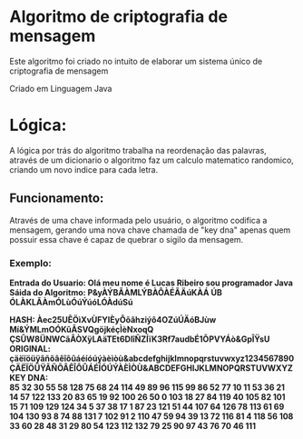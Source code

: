 # Algoritmo de criptografia de mensagem

Este algoritmo foi criado no intuito de elaborar um sistema único de criptografia de mensagem

Criado em Linguagem Java

<h1>Lógica: </h1>
A lógica por trás do algoritmo trabalha na reordenação das palavras, através de um dicionario
o algoritmo faz um calculo matematico randomico, criando um novo indice para cada letra.

<h2>Funcionamento: </h2>
Através de uma chave informada pelo usuário, o algoritmo codifica a mensagem, gerando uma nova chave chamada de "key dna" apenas quem possuir essa chave é capaz de quebrar o sigilo da mensagem.

<h3>Exemplo: </h3>

<b>Entrada do Usuario: Olá meu nome é Lucas Ribeiro sou programador Java</b><br>
<b>Sáida do Algoritmo: P&yÀÝBÃÀMLÝBÀÔÀÉÃÄúKÀÁ ÚB ÓLÀKLÃÀmÓLùÓúÝúóLÓÀdúSú<b><br>

HASH:     Àec25UÊÖìXvÙFYIÈyÔõâhziýô4OZúÚÄóBJùw Mí&ÝMLmOÓKûÃSVQgöjkéçÌèNxoqQ ÇSÛW8ÜNWCãÂÒXÿLAäTEt6DlîÑZÍïK3Rf7audbÉ1ÕPVYÁò&GpÎŸsU<br>
ORIGINAL:  çäëïöüÿãñõâêîôûáéíóúýàèìòù&abcdefghijklmnopqrstuvwxyz1234567890 ÇÄËÏÖÜŸÃÑÕÂÊÎÔÛÁÉÍÓÚÝÀÈÌÒÙ&ABCDEFGHIJKLMNOPQRSTUVWXYZ<br>
KEY DNA: <br>
85 32 30 55 58 128 75 68 24 114 49 89 96 115 99 86 52 77 10 11
53 36 21 14 57 122 133 20 83 65 19 92 100 26 50 0 103 18 27 84
119 40 105 82 101 15 71 109 129 124 34 5 37 38 17 1 87 23 121 51
44 107 64 126 78 113 61 69 104 130 93 8 74 88 131 7 102 91 2 110
47 59 94 39 13 72 116 81 4 118 56 108 33 60 28 48 31 29 80 54
123 112 132 79 25 90 97 43 76 70 46 111 
